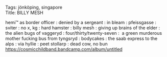 Tags: jönköping, singapore  
Title: BILLY MESH  
  
hemi™ as border officer : denied by a sergeant : in bleam : pfeissgasse : sviter : no x, kg : hard hamster : billy mesh : giving up brains of the elder : the alien bugs of vaggeryd : four/thirty/twenty-seven :  a green murderous mother fucking bus from tyngsryd : bodycakes : the saab express to the alps : via hyllie : peet stollarp : dead cow, no bun  
<https://cosmicchildband.bandcamp.com/album/untitled>  
